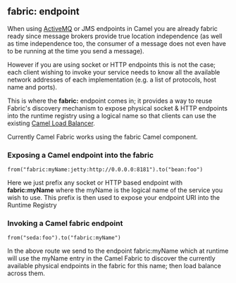 ## fabric: endpoint

When using [ActiveMQ](http://activemq.apache.org) or JMS endpoints in Camel you are already fabric ready since message brokers provide true location independence (as well as time independence too, the consumer of a message does not even have to be running at the time you send a message).

However if you are using socket or HTTP endpoints this is not the case; each client wishing to invoke your service needs to know all the available network addresses of each implementation (e.g. a list of protocols, host name and ports).

This is where the **fabric:** endpoint comes in; it provides a way to reuse Fabric's discovery mechanism to expose physical socket & HTTP endpoints into the runtime registry using a logical name so that clients can use the existing [Camel Load Balancer](http://camel.apache.org/load-balancer.html).

Currently Camel Fabric works using the fabric Camel component.

### Exposing a Camel endpoint into the fabric

    from("fabric:myName:jetty:http://0.0.0.0:8181").to("bean:foo")

Here we just prefix any socket or HTTP based endpoint with **fabric:myName** where the myName is the logical name of the service you wish to use. This prefix is then used to expose your endpoint URI into the Runtime Registry

### Invoking a Camel fabric endpoint

    from("seda:foo").to("fabric:myName")

In the above route we send to the endpoint fabric:myName which at runtime will use the myName entry in the Camel Fabric to discover the currently available physical endpoints in the fabric for this name; then load balance across them.
